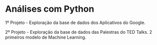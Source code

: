 # Análises com Python

1º Projeto - Exploração da base de dados dos Aplicativos do Google.

2º Projeto - Exploração da base de dados das Palestras do TED Talks. 2 primeiros modelo de Machine Learning.
